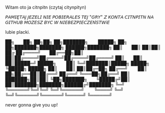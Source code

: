 Witam oto ja citnpitn (czytaj citynpityn)

𝘗𝘈𝘔𝘐𝘌̨𝘛𝘈𝘑 𝘑𝘌𝘡𝘌𝘓𝘐 𝘕𝘐𝘌 𝘗𝘖𝘉𝘐𝘌𝘙𝘈𝘓𝘌𝘚 𝘛𝘌𝘑 "𝘎𝘙𝘠" 𝘡 𝘒𝘖𝘕𝘛𝘈 𝘊𝘐𝘛𝘕𝘗𝘐𝘛𝘕 𝘕𝘈 𝘎𝘐𝘛𝘏𝘜𝘉 𝘔𝘖𝘡𝘌𝘚𝘡 𝘉𝘠𝘊 𝘞 𝘕𝘐𝘌𝘉𝘌𝘡𝘗𝘐𝘌𝘊𝘡𝘌𝘕́𝘚𝘛𝘞𝘪𝘌

lubie placki.
                                                                                                                                           
██╗  ██╗     ██╗██╗  ██╗███████╗   █████╗ ██╗  ██╗███████╗███████╗ ██████╗███████╗
██║  ██║     ██║██║ ██╔ ██╔════╝  ██╔══██╗██║  ██║██╔════╝██╔════╝██╔════╝██╔════╝
██║  ██║     ██║█████═╝ █████╗    ██║  ╚═╝███████║█████╗  █████╗  ╚█████╗ █████╗
██║  ██║     ██║██╔═██╗ ██╔══╝    ██║  ██╗██╔══██║██╔══╝  ██╔══╝   ╚═══██╗██╔══╝
██║  ███████╗██║██║ ╚██╗███████╗  ╚█████╔╝██║  ██║███████╗███████╗██████╔╝███████╗
╚═╝  ╚══════╝╚═╝╚═╝   ╚═╝╚══════╝   ╚════╝ ╚═╝  ╚═╝╚══════╝╚══════╝╚═════╝ ╚══════╝





























never gonna give you up!

